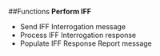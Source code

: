 ##Functions
**Perform IFF**
- Send IFF Interrogation message
- Process IFF Interrogation response
- Populate IFF Response Report message
